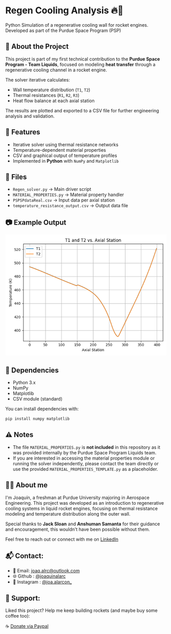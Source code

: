 # Regen Cooling Analysis 🔥🚀

Python Simulation of a regenerative cooling wall for rocket engines. Developed as part of the Purdue Space Program (PSP)

## 📌 About the Project

This project is part of my first technical contribution to the **Purdue Space Program - Team Liquids**, focused on modeling **heat transfer** through a regenerative cooling channel in a rocket engine. 

The solver iterative calculates:
- Wall temperature distribution (`T1`, `T2`)
- Thermal resistances (`R1`, `R2`, `R3`)
- Heat flow balance at each axial station

The results are plotted and exported to a CSV file for further engineering analysis and validation.

## 🧠 Features

- Iterative solver using thermal resistance networks
- Temperature-dependent material properties
- CSV and graphical output of temperature profiles
- Implemented in **Python** with `NumPy` and `Matplotlib`

## 📂 Files

- `Regen_solver.py` → Main driver script
- `MATERIAL_PROPERTIES.py` → Material property handler
- `PSPSPdataReal.csv` → Input data per axial station
- `temperature_resistance_output.csv` → Output data file

## 📷 Example Output 

![T1 and T2 Plot](outputs/T1-n-T2-vs-Axial_Station.png) 

## 🧪 Dependencies

- Python 3.x
- NumPy
- Matplotlib
- CSV module (standard)

You can install dependencies with:
```bash
pip install numpy matplotlib
```

## ⚠️ Notes 

- The file `MATERIAL_PROPERTIES.py` is **not included** in this repository as it was provided internally by the Purdue Space Program Liquids team.
- If you are interested in accessing the material properties module or running the solver independently, please contact the team directly or use the provided `MATERIAL_PROPERTIES_TEMPLATE.py` as a placeholder.  

## 🧑‍💻 About me

I'm Joaquín, a freshman at Purdue University majoring in Aerospace Engineering. This project was developed as an introduction to regenerative cooling systems in liquid rocket engines, focusing on thermal resistance modeling and temperature distribution along the outer wall. 

Special thanks to **Jack Sloan** and **Anshuman Samanta** for their guidance and encouragement, this wouldn't have been possible without them. 

Feel free to reach out or connect with me on [LinkedIn](https://pe.linkedin.com/in/joaquin-alarcon)

## 📬 Contact:

- 📧 Email: joaq.alrc@outlook.com
- 🌐 Github : [@joaquinalarc](https://github.com/joaquinalarc)
- 📸 Instagram : [@joa.alarcon_](https://www.instagram.com/joa.alarcon_/)

## 💖 Support:

Liked this project? Help me keep building rockets (and maybe buy some coffee too):

☕ [Donate via Paypal](https://www.paypal.me/joaquix96)
